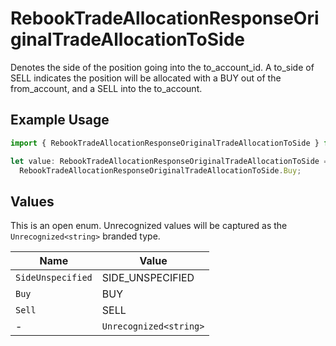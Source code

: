 # RebookTradeAllocationResponseOriginalTradeAllocationToSide

Denotes the side of the position going into the to_account_id. A to_side of SELL indicates the position will be allocated with a BUY out of the from_account, and a SELL into the to_account.

## Example Usage

```typescript
import { RebookTradeAllocationResponseOriginalTradeAllocationToSide } from "@apexfintechsolutions/ascend-sdk/models/components";

let value: RebookTradeAllocationResponseOriginalTradeAllocationToSide =
  RebookTradeAllocationResponseOriginalTradeAllocationToSide.Buy;
```

## Values

This is an open enum. Unrecognized values will be captured as the `Unrecognized<string>` branded type.

| Name                   | Value                  |
| ---------------------- | ---------------------- |
| `SideUnspecified`      | SIDE_UNSPECIFIED       |
| `Buy`                  | BUY                    |
| `Sell`                 | SELL                   |
| -                      | `Unrecognized<string>` |